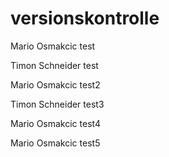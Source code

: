 # versionskontrolle
Mario Osmakcic test


Timon Schneider test

Mario Osmakcic test2

Timon Schneider test3

Mario Osmakcic test4

Mario Osmakcic test5